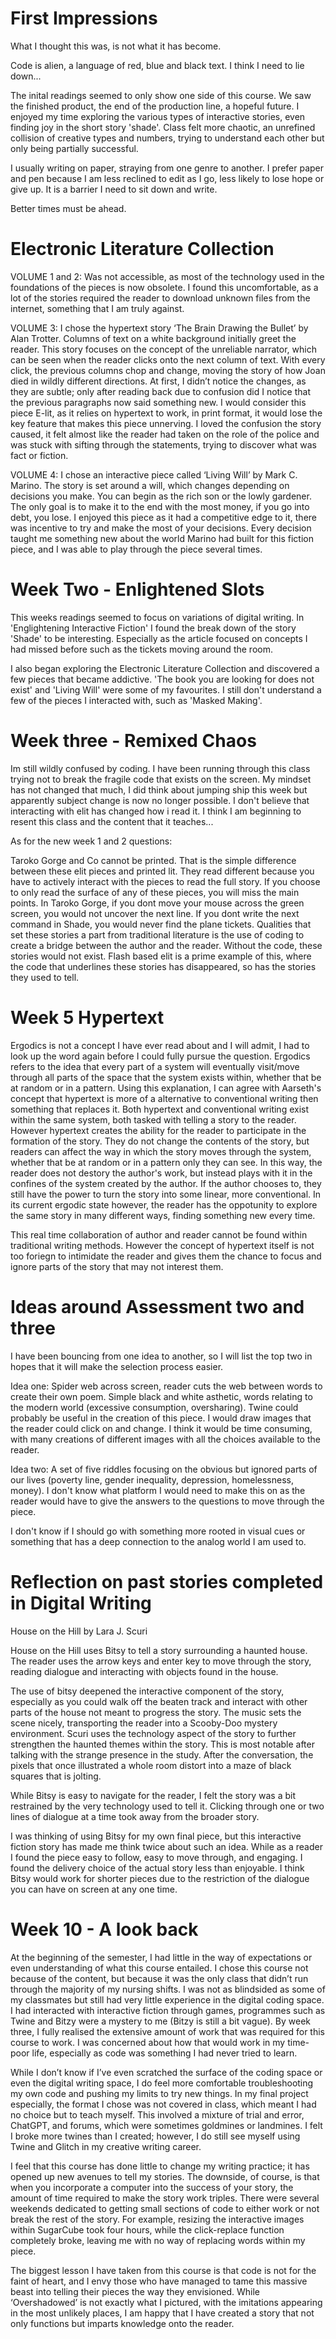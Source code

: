 # First Impressions

</p>What I thought this was, is not what it has become. 
</p>

</p>Code is alien, a language of red, blue and black text.
I think I need to lie down...
</p>

</p>The inital readings seemed to only show one side of this course. We saw the finished product, the end of the production line, a hopeful future. I enjoyed my time exploring the various types of interactive stories, even finding joy in the short story 'shade'. Class felt more chaotic, an unrefined collision of creative types and numbers, trying to understand each other but only being partially successful.
</p>

</p>I usually writing on paper, straying from one genre to another. I prefer paper and pen because I am less reclined to edit as I go, less likely to lose hope or give up. It is a barrier I need to sit down and write.
</p>
</p>Better times must be ahead.
</p>

# Electronic Literature Collection
</p>VOLUME 1 and 2:
Was not accessible, as most of the technology used in the foundations of the pieces is now obsolete. I found this uncomfortable, as a lot of the stories required the reader to download unknown files from the internet, something that I am truly against.
</p>

</p>VOLUME 3:
I chose the hypertext story ‘The Brain Drawing the Bullet’ by Alan Trotter. Columns of text on a white background initially greet the reader. This story focuses on the concept of the unreliable narrator, which can be seen when the reader clicks onto the next column of text. With every click, the previous columns chop and change, moving the story of how Joan died in wildly different directions. At first, I didn’t notice the changes, as they are subtle; only after reading back due to confusion did I notice that the previous paragraphs now said something new. I would consider this piece E-lit, as it relies on hypertext to work, in print format, it would lose the key feature that makes this piece unnerving. I loved the confusion the story caused, it felt almost like the reader had taken on the role of the police and was stuck with sifting through the statements, trying to discover what was fact or fiction.</p>

</p>VOLUME 4:
I chose an interactive piece called ‘Living Will’ by Mark C. Marino. The story is set around a will, which changes depending on decisions you make. You can begin as the rich son or the lowly gardener. The only goal is to make it to the end with the most money, if you go into debt, you lose. I enjoyed this piece as it had a competitive edge to it, there was incentive to try and make the most of your decisions. Every decision taught me something new about the world Marino had built for this fiction piece, and I was able to play through the piece several times.
</p>

# Week Two - Enlightened Slots

</p>This weeks readings seemed to focus on variations of digital writing. In 'Englightening Interactive Fiction' I found the break down of the story 'Shade' to be interesting. Especially as the article focused on concepts I had missed before such as the tickets moving around the room.</p>

</P>I also began exploring the Electronic Literature Collection and discovered a few pieces that became addictive. 'The book you are looking for does not exist' and 'Living Will' were some of my favourites. I still don't understand a few of the pieces I interacted with, such as 'Masked Making'.

# Week three - Remixed Chaos

</p>Im still wildly confused by coding. I have been running through this class trying not to break the fragile code that exists on the screen. My mindset has not changed that much, I did think about jumping ship this week but apparently subject change is now no longer possible. I don't believe that interacting with elit has changed how i read it. I think I am beginning to resent this class and the content that it teaches...</p>

</p>As for the new week 1 and 2 questions:</p>
</p>Taroko Gorge and Co cannot be printed. That is the simple difference between these elit pieces and printed lit. They read different because you have to actively interact with the pieces to read the full story. If you choose to only read the surface of any of these pieces, you will miss the main points. In Taroko Gorge, if you dont move your mouse across the green screen, you would not uncover the next line. If you dont write the next command in Shade, you would never find the plane tickets. Qualities that set these stories a part from traditional literature is the use of coding to create a bridge between the author and the reader. Without the code, these stories would not exist. Flash based elit is a prime example of this, where the code that underlines these stories has disappeared, so has the stories they used to tell.
</p>

# Week 5 Hypertext

</p>Ergodics is not a concept I have ever read about and I will admit, I had to look up the word again before I could fully pursue the question. Ergodics refers to the idea that every part of a system will eventually visit/move through all parts of the space that the system exists within, whether that be at random or in a pattern. Using this explanation, I can agree with Aarseth's concept that hypertext is more of a alternative to conventional writing then something that replaces it. Both hypertext and conventional writing exist within the same system, both tasked with telling a story to the reader. However hypertext creates the ability for the reader to participate in the formation of the story. They do not change the contents of the story, but readers can affect the way in which the story moves through the system, whether that be at random or in a pattern only they can see. In this way, the reader does not destory the author's work, but instead plays with it in the confines of the system created by the author. If the author chooses to, they still have the power to turn the story into some linear, more conventional. In its current ergodic state however, the reader has the oppotunity to explore the same story in many different ways, finding something new every time.</p>

</p>This real time collaboration of author and reader cannot be found within traditional writing methods. However the concept of hypertext itself is not too foriegn to intimidate the reader and gives them the chance to focus and ignore parts of the story that may not interest them.</p>

# Ideas around Assessment two and three
</p>I have been bouncing from one idea to another, so I will list the top two in hopes that it will make the selection process easier.</p>

</p>Idea one: Spider web across screen, reader cuts the web between words to create their own poem. Simple black and white asthetic, words relating to the modern world (excessive consumption, oversharing). Twine could probably be useful in the creation of this piece. I would draw images that the reader could click on and change. I think it would be time consuming, with many creations of different images with all the choices available to the reader.</p>

</p>Idea two: A set of five riddles focusing on the obvious but ignored parts of our lives (poverty line, gender inequality, depression, homelessness, money). I don't know what platform I would need to make this on as the reader would have to give the answers to the questions to move through the piece.</p>

</p>I don't know if I should go with something more rooted in visual cues or something that has a deep connection to the analog world I am used to.</p>

# Reflection on past stories completed in Digital Writing
</p>House on the Hill by Lara J. Scuri</p>

</p>House on the Hill uses Bitsy to tell a story surrounding a haunted house. The reader uses the arrow keys and enter key to move through the story, reading dialogue and interacting with objects found in the house.</p>

</p>The use of bitsy deepened the interactive component of the story, especially as you could walk off the beaten track and interact with other parts of the house not meant to progress the story. The music sets the scene nicely, transporting the reader into a Scooby-Doo mystery environment. Scuri uses the technology aspect of the story to further strengthen the haunted themes within the story. This is most notable after talking with the strange presence in the study. After the conversation, the pixels that once illustrated a whole room distort into a maze of black squares that is jolting.</p>

</p>While Bitsy is easy to navigate for the reader, I felt the story was a bit restrained by the very technology used to tell it. Clicking through one or two lines of dialogue at a time took away from the broader story.</p>

</p>I was thinking of using Bitsy for my own final piece, but this interactive fiction story has made me think twice about such an idea. While as a reader I found the piece easy to follow, easy to move through, and engaging. I found the delivery choice of the actual story less than enjoyable. I think Bitsy would work for shorter pieces due to the restriction of the dialogue you can have on screen at any one time.</p>


# Week 10 - A look back
</p>At the beginning of the semester, I had little in the way of expectations or even understanding of what this course entailed. I chose this course not because of the content, but because it was the only class that didn’t run through the majority of my nursing shifts. I was not as blindsided as some of my classmates but still had very little experience in the digital coding space. I had interacted with interactive fiction through games, programmes such as Twine and Bitzy were a mystery to me (Bitzy is still a bit vague). By week three, I fully realised the extensive amount of work that was required for this course to work. I was concerned about how that would work in my time-poor life, especially as code was something I had never tried to learn.
</p>
</p>While I don’t know if I’ve even scratched the surface of the coding space or even the digital writing space, I do feel more comfortable troubleshooting my own code and pushing my limits to try new things. In my final project especially, the format I chose was not covered in class, which meant I had no choice but to teach myself. This involved a mixture of trial and error, ChatGPT, and forums, which were sometimes goldmines or landmines. I felt I broke more twines than I created; however, I do still see myself using Twine and Glitch in my creative writing career.
</p>
</p>I feel that this course has done little to change my writing practice; it has opened up new avenues to tell my stories. The downside, of course, is that when you incorporate a computer into the success of your story, the amount of time required to make the story work triples. There were several weekends dedicated to getting small sections of code to either work or not break the rest of the story. For example, resizing the interactive images within SugarCube took four hours, while the click-replace function completely broke, leaving me with no way of replacing words within my piece.
</p>
</p>The biggest lesson I have taken from this course is that code is not for the faint of heart, and I envy those who have managed to tame this massive beast into telling their pieces the way they envisioned. While ‘Overshadowed’ is not exactly what I pictured, with the imitations appearing in the most unlikely places, I am happy that I have created a story that not only functions but imparts knowledge onto the reader.
</p>
